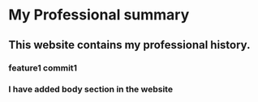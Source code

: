 # My Professional summary

## This website contains my professional history.


### feature1 commit1

### I have added body section in the website

